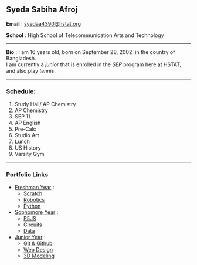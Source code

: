 ## Syeda Sabiha Afroj

**Email** : [syedaa4390@hstat.org](mailto:syedaa4390@hstat.org)

**School** : High School of Telecommunication Arts and Technology

---

**Bio** : I am 16 years old, born on September 28, 2002, in the country of Bangladesh.   
I am currently a _junior_ that is enrolled in the _SEP_ program here at HSTAT, and also play _tennis_.

---

### Schedule: 
1. Study Hall/ AP Chemistry
2. AP Chemistry
3. SEP 11
4. AP English
5. Pre-Calc
6. Studio Art
7. Lunch
8. US History 
9. Varsity Gym

---

### **Portfolio Links**
* [Freshman Year](https://sites.google.com/a/hstat.org/syedaa4390sep09/) :
  * [Scratch](https://sites.google.com/a/hstat.org/syedaa4390sep09/scratch)
  * [Robotics](https://sites.google.com/a/hstat.org/syedaa4390sep09/robotics)
  * [Python](https://sites.google.com/a/hstat.org/syedaa4390sep09/python)
* [Sophomore Year](https://sites.google.com/a/hstat.org/syedaa4390--sep10/) :
  * [P5JS](https://sites.google.com/a/hstat.org/syedaa4390--sep10/p5js)
  * [Circuits](https://sites.google.com/a/hstat.org/syedaa4390--sep10/circuits)
  * [Data](https://sites.google.com/a/hstat.org/syedaa4390--sep10/data)
* [Junior Year](https://sites.google.com/a/hstat.org/syedaa4390sep11/) :
  * [Git & Github](https://sites.google.com/a/hstat.org/syedaa4390sep11/github)
  * [Web Design](https://sites.google.com/a/hstat.org/syedaa4390sep11/web-design)
  * [3D Modeling](https://sites.google.com/a/hstat.org/syedaa4390sep11/3d-modeling)